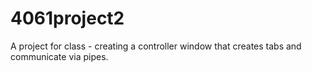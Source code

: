 # 4061project2
A project for class - creating a controller window that creates tabs and communicate via pipes. 
